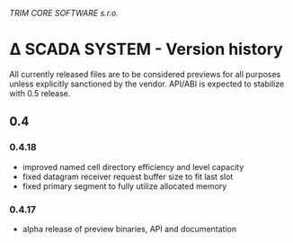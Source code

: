 ﻿*TRIM CORE SOFTWARE s.r.o.*
# ∆ SCADA SYSTEM - Version history

All currently released files are to be considered previews for all purposes unless explicitly sanctioned by the vendor.
API/ABI is expected to stabilize with 0.5 release.

## 0.4

### 0.4.18

* improved named cell directory efficiency and level capacity
* fixed datagram receiver request buffer size to fit last slot
* fixed primary segment to fully utilize allocated memory

### 0.4.17

* alpha release of preview binaries, API and documentation
